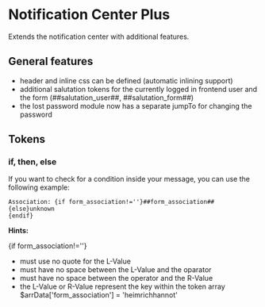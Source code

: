 # Notification Center Plus

Extends the notification center with additional features.

## General features
- header and inline css can be defined (automatic inlining support)
- additional salutation tokens for the currently logged in frontend user and the form (##salutation_user##, ##salutation_form##)
- the lost password module now has a separate jumpTo for changing the password

## Tokens

### if, then, else

If you want to check for a condition inside your message, you can use the following example:

```
Association: {if form_association!=''}##form_association##
{else}unknown
{endif}
```

**Hints:**

{if form_association!=''}
- must use no quote for the L-Value
- must have no space between the L-Value and the oparator
- must have no space between the operator and the R-Value
- the L-Value or R-Value represent the key within the token array $arrData['form_association'] = 'heimrichhannot'